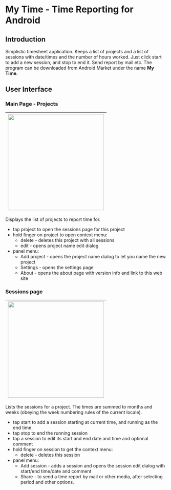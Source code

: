 # My Time - Time Reporting for Android #

## Introduction ##

Simplistic timesheet application.
Keeps a list of projects and a list of sessions with date/times and the number of hours worked. Just click start to add a new session, and stop to end it. Send report by mail etc.
The program can be downloaded from Android Market under the name **My Time**.

## User Interface ##

### Main Page - Projects ###

|<img src='http://android-my-time.googlecode.com/svn/wiki/images/projects.png' width='300' />|
|:-------------------------------------------------------------------------------------------|

Displays the list of projects to report time for.

  * tap project to open the sessions page for this project
  * hold finger on project to open context menu:
    * delete - deletes this project with all sessions
    * edit - opens project name edit dialog
  * panel menu:
    * Add project - opens the project name dialog to let you name the new project
    * Settings - opens the settings page
    * About - opens the about page with version info and link to this web site

### Sessions page ###

|<img src='http://android-my-time.googlecode.com/svn/wiki/images/sessions.png' width='300' />|
|:-------------------------------------------------------------------------------------------|

Lists the sessions for a project. The times are summed to months and weeks (obeying the week numbering rules of the current locale).

  * tap start to add a session starting at current time, and running as the end time.
  * tap stop to end the running session
  * tap a session to edit its start and end date and time and optional comment
  * hold finger on session to get the context menu:
    * delete - deletes this session
  * panel menu:
    * Add session - adds a session and opens the session edit dialog with start/end time/date and comment
    * Share - to send a time report by mail or other media, after selecting period and other options.